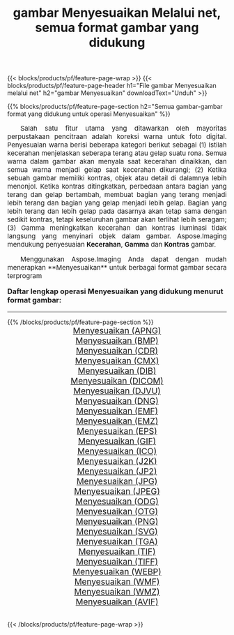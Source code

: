 ﻿---
title: gambar Menyesuaikan Melalui net, semua format gambar yang didukung 
weight: 3920
url: /id/net/adjust/ 
lang: id
langdirlevel: 2
locales: zh-hans,ja,it,ru,de,es,fr,nl,id,lt,pl,pt,vi,tr,ko,zh-hant,ar,hi,th,sv,cs,uk,he
description: Menggunakan Aspose.Imaging Anda dapat dengan mudah Menyesuaikan gambar Via net
---

{{< blocks/products/pf/feature-page-wrap >}}
{{< blocks/products/pf/feature-page-header h1="File gambar Menyesuaikan melalui net" h2="gambar Menyesuaikan" downloadText="Unduh" >}}


{{% blocks/products/pf/feature-page-section  h2="Semua gambar-gambar format yang didukung untuk operasi Menyesuaikan" %}}
<p align="justify" style="text-indent:2em;font-size:15px;">
Salah satu fitur utama yang ditawarkan oleh mayoritas perpustakaan pencitraan adalah koreksi warna untuk foto digital. Penyesuaian warna berisi beberapa kategori berikut sebagai (1) Istilah kecerahan menjelaskan seberapa terang atau gelap suatu rona. Semua warna dalam gambar akan menyala saat kecerahan dinaikkan, dan semua warna menjadi gelap saat kecerahan dikurangi; (2) Ketika sebuah gambar memiliki kontras, objek atau detail di dalamnya lebih menonjol. Ketika kontras ditingkatkan, perbedaan antara bagian yang terang dan gelap bertambah, membuat bagian yang terang menjadi lebih terang dan bagian yang gelap menjadi lebih gelap. Bagian yang lebih terang dan lebih gelap pada dasarnya akan tetap sama dengan sedikit kontras, tetapi keseluruhan gambar akan terlihat lebih seragam; (3) Gamma meningkatkan kecerahan dan kontras iluminasi tidak langsung yang menyinari objek dalam gambar. Aspose.Imaging mendukung penyesuaian <b>Kecerahan</b>, <b>Gamma</b> dan <b>Kontras</b> gambar.
</p>
<p align="justify" style="text-indent:2em;font-size:15px;">
Menggunakan Aspose.Imaging Anda dapat dengan mudah menerapkan **Menyesuaikan** untuk berbagai format gambar secara terprogram
</p>
<h3 style="margin-top:16px;">
Daftar lengkap operasi Menyesuaikan yang didukung menurut format gambar:
</h3>
<hr/>
{{% /blocks/products/pf/feature-page-section %}}
<div class="container-fluid productfamilypage bg-gray">
    <div class="convertypes bg-gray agp-content section">
        <div class="container">
		<div class="row other-converters" style="gap: 10px;font-size: 19px;text-align:center;">
		    <div class='col-md-3 other-converter remove-lp remove-rp'><a href="/imaging/id/net/adjust/apng/" style="padding:15px;">Menyesuaikan (APNG)</a></div><div class='col-md-3 other-converter remove-lp remove-rp'><a href="/imaging/id/net/adjust/bmp/" style="padding:15px;">Menyesuaikan (BMP)</a></div><div class='col-md-3 other-converter remove-lp remove-rp'><a href="/imaging/id/net/adjust/cdr/" style="padding:15px;">Menyesuaikan (CDR)</a></div><div class='col-md-3 other-converter remove-lp remove-rp'><a href="/imaging/id/net/adjust/cmx/" style="padding:15px;">Menyesuaikan (CMX)</a></div><div class='col-md-3 other-converter remove-lp remove-rp'><a href="/imaging/id/net/adjust/dib/" style="padding:15px;">Menyesuaikan (DIB)</a></div><div class='col-md-3 other-converter remove-lp remove-rp'><a href="/imaging/id/net/adjust/dicom/" style="padding:15px;">Menyesuaikan (DICOM)</a></div><div class='col-md-3 other-converter remove-lp remove-rp'><a href="/imaging/id/net/adjust/djvu/" style="padding:15px;">Menyesuaikan (DJVU)</a></div><div class='col-md-3 other-converter remove-lp remove-rp'><a href="/imaging/id/net/adjust/dng/" style="padding:15px;">Menyesuaikan (DNG)</a></div><div class='col-md-3 other-converter remove-lp remove-rp'><a href="/imaging/id/net/adjust/emf/" style="padding:15px;">Menyesuaikan (EMF)</a></div><div class='col-md-3 other-converter remove-lp remove-rp'><a href="/imaging/id/net/adjust/emz/" style="padding:15px;">Menyesuaikan (EMZ)</a></div><div class='col-md-3 other-converter remove-lp remove-rp'><a href="/imaging/id/net/adjust/eps/" style="padding:15px;">Menyesuaikan (EPS)</a></div><div class='col-md-3 other-converter remove-lp remove-rp'><a href="/imaging/id/net/adjust/gif/" style="padding:15px;">Menyesuaikan (GIF)</a></div><div class='col-md-3 other-converter remove-lp remove-rp'><a href="/imaging/id/net/adjust/ico/" style="padding:15px;">Menyesuaikan (ICO)</a></div><div class='col-md-3 other-converter remove-lp remove-rp'><a href="/imaging/id/net/adjust/j2k/" style="padding:15px;">Menyesuaikan (J2K)</a></div><div class='col-md-3 other-converter remove-lp remove-rp'><a href="/imaging/id/net/adjust/jp2/" style="padding:15px;">Menyesuaikan (JP2)</a></div><div class='col-md-3 other-converter remove-lp remove-rp'><a href="/imaging/id/net/adjust/jpg/" style="padding:15px;">Menyesuaikan (JPG)</a></div><div class='col-md-3 other-converter remove-lp remove-rp'><a href="/imaging/id/net/adjust/jpeg/" style="padding:15px;">Menyesuaikan (JPEG)</a></div><div class='col-md-3 other-converter remove-lp remove-rp'><a href="/imaging/id/net/adjust/odg/" style="padding:15px;">Menyesuaikan (ODG)</a></div><div class='col-md-3 other-converter remove-lp remove-rp'><a href="/imaging/id/net/adjust/otg/" style="padding:15px;">Menyesuaikan (OTG)</a></div><div class='col-md-3 other-converter remove-lp remove-rp'><a href="/imaging/id/net/adjust/png/" style="padding:15px;">Menyesuaikan (PNG)</a></div><div class='col-md-3 other-converter remove-lp remove-rp'><a href="/imaging/id/net/adjust/svg/" style="padding:15px;">Menyesuaikan (SVG)</a></div><div class='col-md-3 other-converter remove-lp remove-rp'><a href="/imaging/id/net/adjust/tga/" style="padding:15px;">Menyesuaikan (TGA)</a></div><div class='col-md-3 other-converter remove-lp remove-rp'><a href="/imaging/id/net/adjust/tif/" style="padding:15px;">Menyesuaikan (TIF)</a></div><div class='col-md-3 other-converter remove-lp remove-rp'><a href="/imaging/id/net/adjust/tiff/" style="padding:15px;">Menyesuaikan (TIFF)</a></div><div class='col-md-3 other-converter remove-lp remove-rp'><a href="/imaging/id/net/adjust/webp/" style="padding:15px;">Menyesuaikan (WEBP)</a></div><div class='col-md-3 other-converter remove-lp remove-rp'><a href="/imaging/id/net/adjust/wmf/" style="padding:15px;">Menyesuaikan (WMF)</a></div><div class='col-md-3 other-converter remove-lp remove-rp'><a href="/imaging/id/net/adjust/wmz/" style="padding:15px;">Menyesuaikan (WMZ)</a></div><div class='col-md-3 other-converter remove-lp remove-rp'><a href="/imaging/id/net/adjust/avif/" style="padding:15px;">Menyesuaikan (AVIF)</a></div>
                </div>
        </div>
    </div>
</div>
<br/>

{{< /blocks/products/pf/feature-page-wrap >}}
